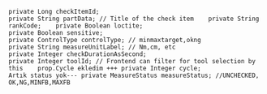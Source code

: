     private Long checkItemId;    
    private String partData; // Title of the check item    private String rankCode;    private Boolean loctite;    
    private Boolean sensitive;    
    private ControlType controlType; // minmaxtarget,okng    
    private String measureUnitLabel; // Nm,cm, etc    
    private Integer checkDurationAsSecond;    
    private Integer toolId; // Frontend can filter for tool selection by this    prop.Cycle ekledim +++ private Integer cycle;    
    Artık status yok--- private MeasureStatus measureStatus; //UNCHECKED, OK,NG,MINFB,MAXFB